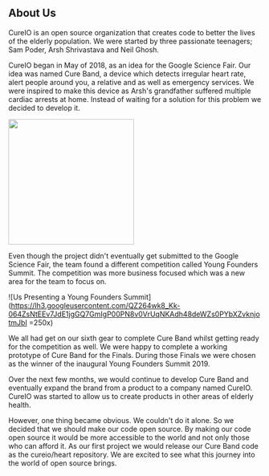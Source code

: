 ## About Us
CureIO is an open source organization that creates code to better the lives of the elderly population. We were started by three passionate teenagers; Sam Poder, Arsh Shrivastava and Neil Ghosh. 

CureIO began in May of 2018, as an idea for the Google Science Fair. Our idea was named Cure Band,  a device which detects irregular heart rate, alert people around you, a relative and as well as emergency services. We were inspired to make this device as Arsh's grandfather suffered multiple cardiac arrests at home. Instead of waiting for a solution for this problem we decided to develop it. 

<img src="https://lh3.googleusercontent.com/eZXaMAQ0IYIFaOokZAIjW-w9vglqlg04mHwuNV2G4dZcLRPZSLSPG2hYd5kCk82VDKLXCeDJwU3uEzFqZoxvdpwX1f1uDnMM4EGnihl1Rkqvb-Qyih4wgjaKYQtKTvJ7G3Ot20J19FjeCZOEVMKCXCplDOUf1htAgTOOijmXqvf8q9pASJkyHvhwW9rjl930-TzjY6kkgZ6sm0NRY2ytbmHtiNsTb8-lt2GwGILS4agrIXI3x_gTkLbH07bXHf1zM08Unv-40M2FcsZPUu1yukCiYObWrWVOJJ0SY2IPg50KKrH20wJvOil_5n4tB67JH42k9lT0AkUaHZBodxq_jIo5kCYTOS9E_2Dp66o8olmcOGnMAoWEaAB3N1bWYmP6qmlEh_ONG21XIubq4lcZ93KOEGeXU3ZWQRrgXjU5MvGkVHbt_ZnZTMlNRWQeBy5lvcJw4JiUJMmuNIcTaOOHcgr_p_elwmCQr6TSgonvxVHOJtK4JTx2g3GTubI_eWaLeanbUMixuZG4QG8mtt2xFlHGkJ0OnlPT4XRh-7zFf2RUvnD88mIw60LblGsb70KvhEBj5-GdAI0_W6z9jBp4BTTNevGBbjgRtO31gnmAFHy75hG3pHOdQtpqgPGQ4rLI7L80n-d5hpzlhGoHIHS3Dq1PYMq9ZzU=w1111-h833-no" width="250">

Even though the project didn't eventually get submitted to the Google Science Fair, the team found a different competition called Young Founders Summit. The competition was more business focused which was a new area for the team to focus on.

![Us Presenting a Young Founders Summit](https://lh3.googleusercontent.com/QZ264wk8_Kk-064ZsNtEEv7JdE1jgGQ7GmIgP00PN8v0VrUqNKAdh48deWZs0PYbXZvknjotmJbI =250x)

We all had get on our sixth gear to complete Cure Band whilst getting ready for the competition as well. We were happy to complete a working prototype of Cure Band for the Finals. During those Finals we were chosen as the winner of the inaugural Young Founders Summit 2019.

Over the next few months, we would continue to develop Cure Band and eventually expand the brand from a product to a company named CureIO. CureIO was started to allow us to create products in other areas of elderly health. 

However, one thing became obvious. We couldn't do it alone. So we decided that we should make our code open source. By making our code open source it would be more accessible to the world and not only those who can afford it. As our first project we would release our Cure Band code as the cureio/heart repository. We are excited to see what this journey into the world of open source brings. 

